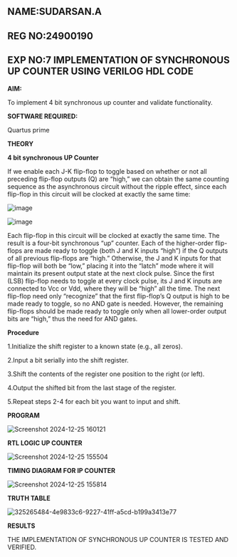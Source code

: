 ## NAME:SUDARSAN.A ##
## REG NO:24900190 ##
## EXP NO:7 IMPLEMENTATION OF SYNCHRONOUS UP COUNTER USING VERILOG HDL CODE ##

**AIM:**

To implement 4 bit synchronous up counter and validate functionality.

**SOFTWARE REQUIRED:**

Quartus prime

**THEORY**

**4 bit synchronous UP Counter**

If we enable each J-K flip-flop to toggle based on whether or not all preceding flip-flop outputs (Q) are “high,” we can obtain the same counting sequence as the asynchronous circuit without the ripple effect, since each flip-flop in this circuit will be clocked at exactly the same time:

![image](https://github.com/naavaneetha/SYNCHRONOUS-UP-COUNTER/assets/154305477/d5db3fa0-e413-404c-b80e-b2f39d82e7e8)


![image](https://github.com/naavaneetha/SYNCHRONOUS-UP-COUNTER/assets/154305477/52cb61eb-d04b-442d-810c-31185a68410b)

Each flip-flop in this circuit will be clocked at exactly the same time.
The result is a four-bit synchronous “up” counter. Each of the higher-order flip-flops are made ready to toggle (both J and K inputs “high”) if the Q outputs of all previous flip-flops are “high.”
Otherwise, the J and K inputs for that flip-flop will both be “low,” placing it into the “latch” mode where it will maintain its present output state at the next clock pulse.
Since the first (LSB) flip-flop needs to toggle at every clock pulse, its J and K inputs are connected to Vcc or Vdd, where they will be “high” all the time.
The next flip-flop need only “recognize” that the first flip-flop’s Q output is high to be made ready to toggle, so no AND gate is needed.
However, the remaining flip-flops should be made ready to toggle only when all lower-order output bits are “high,” thus the need for AND gates.

**Procedure**

1.Initialize the shift register to a known state (e.g., all zeros).

2.Input a bit serially into the shift register.

3.Shift the contents of the register one position to the right (or left).

4.Output the shifted bit from the last stage of the register.

5.Repeat steps 2-4 for each bit you want to input and shift.

**PROGRAM**

![Screenshot 2024-12-25 160121](https://github.com/user-attachments/assets/2db39b67-0b81-416c-a033-2755ff3d3bd3)


**RTL LOGIC UP COUNTER**

![Screenshot 2024-12-25 155504](https://github.com/user-attachments/assets/2fc13543-aff6-4f05-9b34-8618c54e0f91)


**TIMING DIAGRAM FOR IP COUNTER**

![Screenshot 2024-12-25 155814](https://github.com/user-attachments/assets/4965a1c2-1305-482b-8843-e8ad6825686c)

**TRUTH TABLE**

![325265484-4e9833c6-9227-41ff-a5cd-b199a3413e77](https://github.com/user-attachments/assets/0767191f-8b22-4fba-8cc7-91809845e51b)

**RESULTS**

THE IMPLEMENTATION OF SYNCHRONOUS UP COUNTER IS TESTED AND VERIFIED.
 
